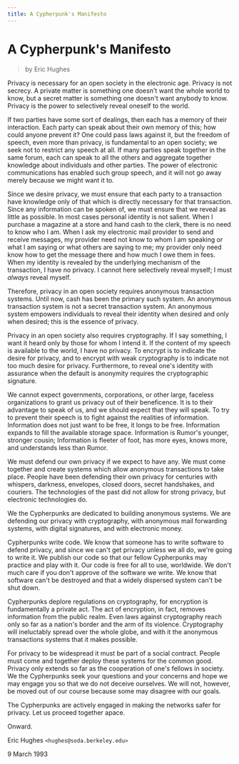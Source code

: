 ```yaml
---
title: A Cypherpunk's Manifesto
---
```


# A Cypherpunk's Manifesto

> by Eric Hughes

Privacy is necessary for an open society in the electronic age.
Privacy is not secrecy. A private matter is something one doesn't
want the whole world to know, but a secret matter is something one
doesn't want anybody to know. Privacy is the power to selectively
reveal oneself to the world.

If two parties have some sort of dealings, then each has a memory of
their interaction. Each party can speak about their own memory of
this; how could anyone prevent it? One could pass laws against it,
but the freedom of speech, even more than privacy, is fundamental to
an open society; we seek not to restrict any speech at all. If many
parties speak together in the same forum, each can speak to all the
others and aggregate together knowledge about individuals and other
parties. The power of electronic communications has enabled such
group speech, and it will not go away merely because we might want it
to.

Since we desire privacy, we must ensure that each party to a
transaction have knowledge only of that which is directly necessary
for that transaction. Since any information can be spoken of, we
must ensure that we reveal as little as possible. In most cases
personal identity is not salient. When I purchase a magazine at a
store and hand cash to the clerk, there is no need to know who I am.
When I ask my electronic mail provider to send and receive messages,
my provider need not know to whom I am speaking or what I am saying
or what others are saying to me; my provider only need know how to
get the message there and how much I owe them in fees. When my
identity is revealed by the underlying mechanism of the transaction,
I have no privacy. I cannot here selectively reveal myself; I must
_always_ reveal myself.

Therefore, privacy in an open society requires anonymous transaction
systems. Until now, cash has been the primary such system. An
anonymous transaction system is not a secret transaction system. An
anonymous system empowers individuals to reveal their identity when
desired and only when desired; this is the essence of privacy.

Privacy in an open society also requires cryptography. If I say
something, I want it heard only by those for whom I intend it. If
the content of my speech is available to the world, I have no
privacy. To encrypt is to indicate the desire for privacy, and to
encrypt with weak cryptography is to indicate not too much desire for
privacy. Furthermore, to reveal one's identity with assurance when
the default is anonymity requires the cryptographic signature.

We cannot expect governments, corporations, or other large, faceless
organizations to grant us privacy out of their beneficence. It is to
their advantage to speak of us, and we should expect that they will
speak. To try to prevent their speech is to fight against the
realities of information. Information does not just want to be free,
it longs to be free. Information expands to fill the available
storage space. Information is Rumor's younger, stronger cousin;
Information is fleeter of foot, has more eyes, knows more, and
understands less than Rumor.

We must defend our own privacy if we expect to have any. We must
come together and create systems which allow anonymous transactions
to take place. People have been defending their own privacy for
centuries with whispers, darkness, envelopes, closed doors, secret
handshakes, and couriers. The technologies of the past did not allow
for strong privacy, but electronic technologies do.

We the Cypherpunks are dedicated to building anonymous systems. We
are defending our privacy with cryptography, with anonymous mail
forwarding systems, with digital signatures, and with electronic
money.

Cypherpunks write code. We know that someone has to write software
to defend privacy, and since we can't get privacy unless we all do,
we're going to write it. We publish our code so that our fellow
Cypherpunks may practice and play with it. Our code is free for all
to use, worldwide. We don't much care if you don't approve of the
software we write. We know that software can't be destroyed and that
a widely dispersed system can't be shut down.

Cypherpunks deplore regulations on cryptography, for encryption is
fundamentally a private act. The act of encryption, in fact, removes
information from the public realm. Even laws against cryptography
reach only so far as a nation's border and the arm of its violence.
Cryptography will ineluctably spread over the whole globe, and with
it the anonymous transactions systems that it makes possible.

For privacy to be widespread it must be part of a social contract.
People must come and together deploy these systems for the common
good. Privacy only extends so far as the cooperation of one's
fellows in society. We the Cypherpunks seek your questions and your
concerns and hope we may engage you so that we do not deceive
ourselves. We will not, however, be moved out of our course because
some may disagree with our goals.

The Cypherpunks are actively engaged in making the networks safer for
privacy. Let us proceed together apace.

Onward.

Eric Hughes
`<hughes@soda.berkeley.edu>`

9 March 1993

